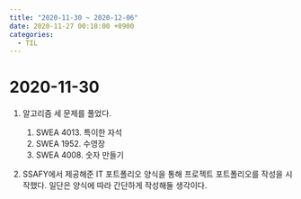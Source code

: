 ```yaml
---
title: "2020-11-30 ~ 2020-12-06"
date: 2020-11-27 00:18:00 +0900
categories:
  - TIL
---
```


# 2020-11-30

1. 알고리즘 세 문제를 풀었다.
    1. SWEA 4013. 특이한 자석
    2. SWEA 1952. 수영장
    3. SWEA 4008. 숫자 만들기

2. SSAFY에서 제공해준 IT 포트폴리오 양식을 통해 프로젝트 포트폴리오를 작성을 시작했다. 일단은 양식에 따라 간단하게 작성해둘 생각이다.